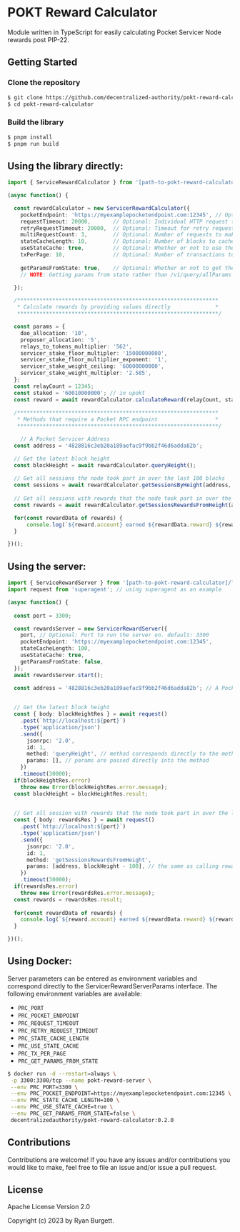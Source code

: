 # POKT Reward Calculator
Module written in TypeScript for easily calculating Pocket Servicer Node rewards post PIP-22.

## Getting Started

### Clone the repository
```bash
$ git clone https://github.com/decentralized-authority/pokt-reward-calculator.git
$ cd pokt-reward-calculator
```

### Build the library
```bash
$ pnpm install
$ pnpm run build
```

## Using the library directly:
```ts
import { ServiceRewardCalculator } from '[path-to-pokt-reward-calculator]/lib';

(async function() {

  const rewardCalculator = new ServicerRewardCalculator({
    pocketEndpoint: 'https://myexamplepocketendpoint.com:12345', // Optional: Pocket RPC endpoint (required for methods that make Pocket RPC calls)
    requestTimeout: 20000,       // Optional: Individual HTTP request timeout. default: 20000
    retryRequestTimeout: 20000,  // Optional: Timeout for retry requests after a failed request. default: 20000
    multiRequestCount: 3,        // Optional: Number of requests to make in case of bad responses. default: 3
    stateCacheLength: 10,        // Optional: Number of blocks to cache state for. default: 10
    useStateCache: true,         // Optional: Whether or not to use the state cache. default: true 
    txPerPage: 10,               // Optional: Number of transactions to request per page. default: 10
    
    getParamsFromState: true,    // Optional: Whether or not to get the session parameters from /v1/query/state. default: true
    // NOTE: Getting params from state rather than /v1/query/allParams is more accurate but takes significantly longer

  });

  /***************************************************************
   * Calculate rewards by providing values directly              *
   ***************************************************************/

  const params = {
    dao_allocation: '10',
    proposer_allocation: '5',
    relays_to_tokens_multiplier: '562',
    servicer_stake_floor_multipler: '15000000000',
    servicer_stake_floor_multiplier_exponent: '1',
    servicer_stake_weight_ceiling: '60000000000',
    servicer_stake_weight_multipler: '2.585',
  };
  const relayCount = 12345;
  const staked = '60010000000'; // in upokt
  const reward = await rewardCalculator.calculateReward(relayCount, staked, params);
  
  /***************************************************************
   * Methods that require a Pocket RPC endpoint                  *
   ***************************************************************/

    // A Pocket Servicer Address
  const address = '4828816c3eb20a189aefac9f9bb2f46d6adda82b';

  // Get the latest block height
  const blockHeight = await rewardCalculator.queryHeight();
 
  // Get all sessions the node took part in over the last 100 blocks
  const sessions = await rewardCalculator.getSessionsByHeight(address, blockHeight - 100);
  
  // Get all sessions with rewards that the node took part in over the last 100 blocks
  const rewards = await rewardCalculator.getSessionsRewardsFromHeight(address, blockHeight - 100);

  for(const rewardData of rewards) {
      console.log(`${reward.account} earned ${rewardData.reward} ${rewardData.denom} for ${rewardData.relays} relays in an ${rewardData.chain} session starting at block ${rewardData.sessionHeight}.`);
  }

})();
```

## Using the server:
```ts
import { ServiceRewardServer } from '[path-to-pokt-reward-calculator]/lib';
import request from 'superagent'; // using superagent as an example

(async function() {
    
  const port = 3300;

  const rewardsServer = new ServicerRewardServer({
    port, // Optional: Port to run the server on. default: 3300
    pocketEndpoint: 'https://myexamplepocketendpoint.com:12345',
    stateCacheLength: 100,
    useStateCache: true,
    getParamsFromState: false,
  });
  await rewardsServer.start();

  const address = '4828816c3eb20a189aefac9f9bb2f46d6adda82b'; // A Pocket Servicer Address

  
  // Get the latest block height
  const { body: blockHeightRes } = await request()
    .post(`http://localhost:${port}`)
    .type('application/json')
    .send({
      jsonrpc: '2.0',
      id: 1,
      method: 'queryHeight', // method corresponds directly to the method name in the library
      params: [], // params are passed directly into the method
    })
    .timeout(30000);
  if(blockHeightRes.error)
    throw new Error(blockHeightRes.error.message);
  const blockHeight = blockHeightRes.result;

  
  // Get all session with rewards that the node took part in over the last 100 blocks
  const { body: rewardsRes } = await request()
    .post(`http://localhost:${port}`)
    .type('application/json')
    .send({
      jsonrpc: '2.0',
      id: 1,
      method: 'getSessionsRewardsFromHeight',
      params: [address, blockHeight - 100], // the same as calling rewardCalculator.getSessionsFromHeight(address, blockHeight - 100)
    })
    .timeout(30000);
  if(rewardsRes.error)
    throw new Error(rewardsRes.error.message);
  const rewards = rewardsRes.result;
  
  for(const rewardData of rewards) {
    console.log(`${reward.account} earned ${rewardData.reward} ${rewardData.denom} for ${rewardData.relays} relays in an ${rewardData.chain} session starting at block ${rewardData.sessionHeight}.`);
  }

})();
```

## Using Docker:
Server parameters can be entered as environment variables and correspond directly to the ServicerRewardServerParams interface. The following environment variables are available:
* `PRC_PORT`
* `PRC_POCKET_ENDPOINT`
* `PRC_REQUEST_TIMEOUT`
* `PRC_RETRY_REQUEST_TIMEOUT`
* `PRC_STATE_CACHE_LENGTH`
* `PRC_USE_STATE_CACHE`
* `PRC_TX_PER_PAGE`
* `PRC_GET_PARAMS_FROM_STATE`

```bash
$ docker run -d --restart=always \
 -p 3300:3300/tcp --name pokt-reward-server \
 --env PRC_PORT=3300 \
 --env PRC_POCKET_ENDPOINT=https://myexamplepocketendpoint.com:12345 \
 --env PRC_STATE_CACHE_LENGTH=100 \
 --env PRC_USE_STATE_CACHE=true \
 --env PRC_GET_PARAMS_FROM_STATE=false \
 decentralizedauthority/pokt-reward-calculator:0.2.0
```

## Contributions
Contributions are welcome! If you have any issues and/or contributions you would like to make, feel free to file an issue and/or issue a pull request.

## License
Apache License Version 2.0

Copyright (c) 2023 by Ryan Burgett.
